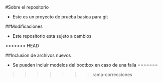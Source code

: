 #Sobre el repositorio
* Este es un proyecto de prueba basica para git



##Modificaciones
* Este repositorio esta sujeto a cambios

<<<<<<< HEAD

##Inclusion de archivos nuevos
* Se pueden incluir modelos del bootbox en caso de una falla
=======
>>>>>>> rama-correcciones

